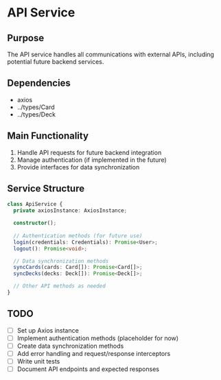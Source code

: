 # API Service

## Purpose
The API service handles all communications with external APIs, including potential future backend services.

## Dependencies
- axios
- ../types/Card
- ../types/Deck

## Main Functionality
1. Handle API requests for future backend integration
2. Manage authentication (if implemented in the future)
3. Provide interfaces for data synchronization

## Service Structure
```typescript
class ApiService {
  private axiosInstance: AxiosInstance;

  constructor();
  
  // Authentication methods (for future use)
  login(credentials: Credentials): Promise<User>;
  logout(): Promise<void>;

  // Data synchronization methods
  syncCards(cards: Card[]): Promise<Card[]>;
  syncDecks(decks: Deck[]): Promise<Deck[]>;

  // Other API methods as needed
}
```

## TODO
- [ ] Set up Axios instance
- [ ] Implement authentication methods (placeholder for now)
- [ ] Create data synchronization methods
- [ ] Add error handling and request/response interceptors
- [ ] Write unit tests
- [ ] Document API endpoints and expected responses